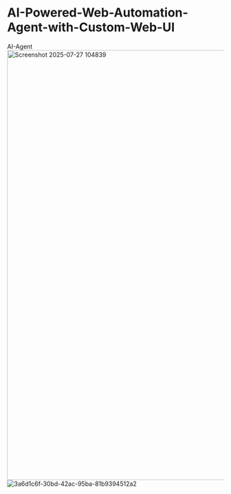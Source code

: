 # AI-Powered-Web-Automation-Agent-with-Custom-Web-UI
AI-Agent
<img width="1897" height="997" alt="Screenshot 2025-07-27 104839" src="https://github.com/user-attachments/assets/713f15b9-8135-41e2-94f4-3e5a3116f335" />
![3a6d1c6f-30bd-42ac-95ba-81b9394512a2](https://github.com/user-attachments/assets/5e390e74-cf1a-4669-9694-e5fcb7469d3c)
